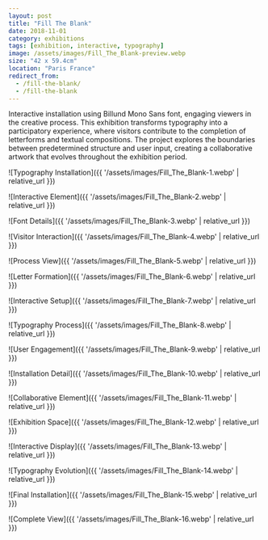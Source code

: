 ```yaml
---
layout: post
title: "Fill The Blank"
date: 2018-11-01
category: exhibitions
tags: [exhibition, interactive, typography]
image: /assets/images/Fill_The_Blank-preview.webp
size: "42 x 59.4cm"
location: "Paris France"
redirect_from:
  - /fill-the-blank/
  - /fill-the-blank
---
```



Interactive installation using Billund Mono Sans font, engaging viewers in the creative process. This exhibition transforms typography into a participatory experience, where visitors contribute to the completion of letterforms and textual compositions.
The project explores the boundaries between predetermined structure and user input, creating a collaborative artwork that evolves throughout the exhibition period.

![Typography Installation]({{ '/assets/images/Fill_The_Blank-1.webp' | relative_url }})

![Interactive Element]({{ '/assets/images/Fill_The_Blank-2.webp' | relative_url }})

![Font Details]({{ '/assets/images/Fill_The_Blank-3.webp' | relative_url }})

![Visitor Interaction]({{ '/assets/images/Fill_The_Blank-4.webp' | relative_url }})

![Process View]({{ '/assets/images/Fill_The_Blank-5.webp' | relative_url }})

![Letter Formation]({{ '/assets/images/Fill_The_Blank-6.webp' | relative_url }})

![Interactive Setup]({{ '/assets/images/Fill_The_Blank-7.webp' | relative_url }})

![Typography Process]({{ '/assets/images/Fill_The_Blank-8.webp' | relative_url }})

![User Engagement]({{ '/assets/images/Fill_The_Blank-9.webp' | relative_url }})

![Installation Detail]({{ '/assets/images/Fill_The_Blank-10.webp' | relative_url }})

![Collaborative Element]({{ '/assets/images/Fill_The_Blank-11.webp' | relative_url }})

![Exhibition Space]({{ '/assets/images/Fill_The_Blank-12.webp' | relative_url }})

![Interactive Display]({{ '/assets/images/Fill_The_Blank-13.webp' | relative_url }})

![Typography Evolution]({{ '/assets/images/Fill_The_Blank-14.webp' | relative_url }})

![Final Installation]({{ '/assets/images/Fill_The_Blank-15.webp' | relative_url }})

![Complete View]({{ '/assets/images/Fill_The_Blank-16.webp' | relative_url }})